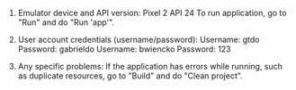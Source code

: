 1. Emulator device and API version: Pixel 2 API 24
To run application, go to "Run" and do "Run 'app'".

3. User account credentials (username/password):
Username: gtdo
Password: gabrieldo
Username: bwiencko
Password: 123

5. Any specific problems:
If the application has errors while running, such as duplicate resources, go to "Build" and do "Clean project".
